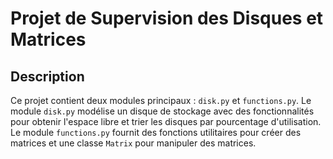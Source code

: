 # Projet de Supervision des Disques et Matrices

## Description

Ce projet contient deux modules principaux : `disk.py` et `functions.py`. Le module `disk.py` modélise un disque de stockage avec des fonctionnalités pour obtenir l'espace libre et trier les disques par pourcentage d'utilisation. Le module `functions.py` fournit des fonctions utilitaires pour créer des matrices et une classe `Matrix` pour manipuler des matrices.
